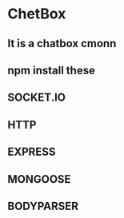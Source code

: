 # ChetBox
It is a chatbox cmonn
-----------------
npm install these 
----------
SOCKET.IO
----
HTTP
---
EXPRESS
---
MONGOOSE
---
BODYPARSER
---
